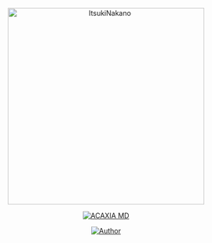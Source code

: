 <p align="center">
<img src="https://user-images.githubusercontent.com/103755208/221603537-dec649b0-fcdb-4755-8c84-c843ebd314e0.jpeg" alt="ItsukiNakano" width="400"/>
</p>
<p align="center">
<a href="#"><img title="ACAXIA MD" src="https://img.shields.io/badge/Bot-Acaxia-Md?colorA=%23555555&colorB=%230095FF&style=for-the-badge"></a>
</p>
<p align="center">
<a href="https://github.com/rtwone"><img title="Author" src="https://img.shields.io/badge/Author-XiaFixy-red.svg?style=for-the-badge&logo=github"></a>
</p>
